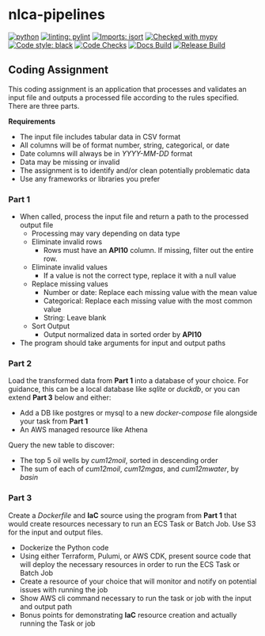 # nlca-pipelines
[![python](https://img.shields.io/badge/Python-3.10-3776AB.svg?style=flat&logo=python&logoColor=white)](https://www.python.org)
[![linting: pylint](https://img.shields.io/badge/linting-pylint-blue)](https://github.com/pylint-dev/pylint)
[![Imports: isort](https://img.shields.io/badge/%20imports-isort-%231674b1?style=flat)](https://pycqa.github.io/isort/)
[![Checked with mypy](http://www.mypy-lang.org/static/mypy_badge.svg)](http://mypy-lang.org/)
[![Code style: black](https://img.shields.io/badge/code%20style-black-000000.svg)](https://github.com/psf/black)
[![Code Checks](https://github.com/joshua-poirier/nlca-pipelines/actions/workflows/ci_checks.yml/badge.svg?branch=main)](https://github.com/joshua-poirier/nlca-pipelines/actions/workflows/ci_checks.yml)
[![Docs Build](https://github.com/joshua-poirier/nlca-pipelines/actions/workflows/ci_docs.yml/badge.svg?branch=main)](https://github.com/joshua-poirier/nlca-pipelines/actions/workflows/ci_docs.yml)
[![Release Build](https://github.com/joshua-poirier/nlca-pipelines/actions/workflows/ci_release.yml/badge.svg?branch=main)](https://github.com/joshua-poirier/nlca-pipelines/actions/workflows/ci_release.yml)

## Coding Assignment
This coding assignment is an application that processes and validates an input file and
outputs a processed file according to the rules specified. There are three parts.

**Requirements**
- The input file includes tabular data in CSV format
- All columns will be of format number, string, categorical, or date
- Date columns will always be in _YYYY-MM-DD_ format
- Data may be missing or invalid
- The assignment is to identify and/or clean potentially problematic data
- Use any frameworks or libraries you prefer

### Part 1
- When called, process the input file and return a path to the processed output file
  - Processing may vary depending on data type
  - Eliminate invalid rows
    - Rows must have an **API10** column. If missing, filter out the entire row.
  - Eliminate invalid values
    - If a value is not the correct type, replace it with a null value
  - Replace missing values
    - Number or date: Replace each missing value with the mean value
    - Categorical: Replace each missing value with the most common value
    - String: Leave blank
  - Sort Output
    - Output normalized data in sorted order by **API10**
- The program should take arguments for input and output paths

### Part 2
Load the transformed data from **Part 1** into a database of your choice. For guidance,
this can be a local database like _sqlite_ or _duckdb_, or you can extend **Part 3**
below and either:
- Add a DB like postgres or mysql to a new _docker-compose_ file alongside your task
from **Part 1**
- An AWS managed resource like Athena

Query the new table to discover:
- The top 5 oil wells by _cum12moil_, sorted in descending order
- The sum of each of _cum12moil_, _cum12mgas_, and _cum12mwater_, by _basin_

### Part 3
Create a _Dockerfile_ and **IaC** source using the program from **Part 1** that would
create resources necessary to run an ECS Task or Batch Job. Use S3 for the input and
output files.
- Dockerize the Python code
- Using either Terraform, Pulumi, or AWS CDK, present source code that will deploy the
necessary resources in order to run the ECS Task or Batch Job
- Create a resource of your choice that will monitor and notify on potential issues with
running the job
- Show AWS cli command necessary to run the task or job with the input and output path
- Bonus points for demonstrating **IaC** resource creation and actually running the Task
or job
